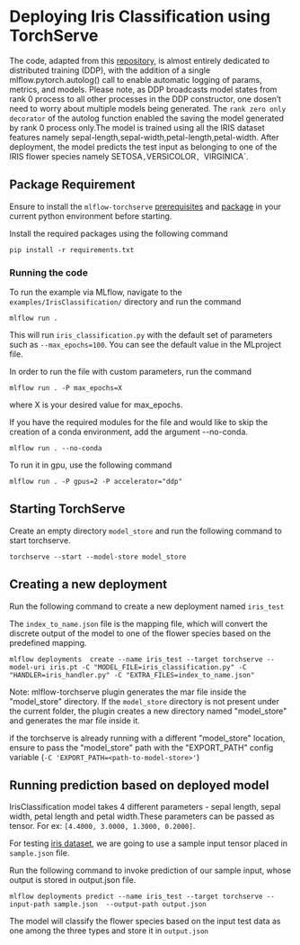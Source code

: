 # Deploying Iris Classification using TorchServe

The code, adapted from this [repository](http://chappers.github.io/2020/04/19/torch-lightning-using-iris/),
is almost entirely dedicated to distributed training (DDP), with the addition of a single mlflow.pytorch.autolog() call to enable automatic logging of params, metrics, and models.
Please note, as DDP broadcasts model states from rank 0 process to all other processes in the DDP constructor, one dosen’t need to worry about multiple models being generated.
The `rank zero only decorator` of the autolog function enabled the saving the model generated by rank 0 process only.The model is trained using all the IRIS dataset features namely sepal-length,sepal-width,petal-length,petal-width. After deployment,
the model predicts the test input as belonging to one of the IRIS flower species namely SETOSA` , `VERSICOLOR`, `VIRGINICA`.

## Package Requirement

Ensure to install the `mlflow-torchserve` [prerequisites](https://github.com/mlflow/mlflow-torchserve#prerequisites) and 
[package](https://github.com/mlflow/mlflow-torchserve#installation) in your current python environment before starting.

Install the required packages using the following command

`pip install -r requirements.txt`

### Running the code

To run the example via MLflow, navigate to the `examples/IrisClassification/` directory and run the command

```
mlflow run .

```

This will run `iris_classification.py` with the default set of parameters such as `--max_epochs=100`. You can see the default value in the MLproject file.

In order to run the file with custom parameters, run the command

```
mlflow run . -P max_epochs=X
```

where X is your desired value for max_epochs.

If you have the required modules for the file and would like to skip the creation of a conda environment, add the argument --no-conda.

```
mlflow run . --no-conda
```

To run it in gpu, use the following command

```
mlflow run . -P gpus=2 -P accelerator="ddp"
```
## Starting TorchServe

Create an empty directory `model_store` and run the following command to start torchserve.

`torchserve --start --model-store model_store`

## Creating a new deployment

Run the following command to create a new deployment named `iris_test`

The `index_to_name.json` file is the mapping file, which will convert the discrete output of the model to one of the flower species
based on the predefined mapping.

`mlflow deployments  create --name iris_test --target torchserve --model-uri iris.pt -C "MODEL_FILE=iris_classification.py" -C "HANDLER=iris_handler.py" -C "EXTRA_FILES=index_to_name.json"`

Note:
mlflow-torchserve plugin generates the mar file inside the "model_store" directory. If the `model_store` directory is not present under the current folder, 
the plugin creates a new directory named "model_store" and generates the mar file inside it.

if the torchserve is already running with a different "model_store" location, ensure to pass the "model_store" path with the "EXPORT_PATH" config variable (`-C 'EXPORT_PATH=<path-to-model-store>'`)

## Running prediction based on deployed model

IrisClassification model takes 4 different parameters - sepal length, sepal width, petal length and petal width.These parameters can be passed as tensor. For ex: `[4.4000, 3.0000, 1.3000, 0.2000]`.

For testing [iris dataset](http://archive.ics.uci.edu/ml/datasets/Iris/), we are going to use a sample input tensor placed in `sample.json` file.

Run the following command to invoke prediction of our sample input, whose output is stored in output.json file.

`mlflow deployments predict --name iris_test --target torchserve --input-path sample.json  --output-path output.json`

The model will classify the flower species based on the input test data as one among the three types and store it in `output.json`

